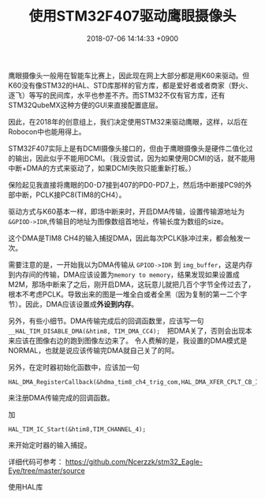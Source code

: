 ﻿---
layout: post
title: 使用STM32F407驱动鹰眼摄像头
date: 2018-07-06 14:14:33 +0900
categories: 未分类
---
鹰眼摄像头一般用在智能车比赛上，因此现在网上大部分都是用K60来驱动。但K60没有像STM32的HAL、STD库那样的官方库，都是爱好者或者商家（野火、逐飞）等写的民间库，水平也参差不齐。而STM32不仅有官方库，还有STM32QubeMX这种方便的GUI来直接配置底层。

因此，在2018年的创意组上，我们决定使用STM32来驱动鹰眼，这样，以后在Robocon中也能用得上。

STM32F407实际上是有DCMI摄像头接口的，但由于鹰眼摄像头是硬件二值化过的输出，因此似乎不能用DCMI。（我没尝试，因为如果使用DCMI的话，就不能用中断+DMA的方式来驱动了，如果DCMI失败只能重新打板。）

保险起见我直接将鹰眼的D0-D7接到407的PD0-PD7上，然后场中断接PC9的外部中断，PCLK接PC8(TIM8的CH4）。

驱动方式与K60基本一样，即场中断来时，开启DMA传输，设置传输源地址为``&GPIOD->IDR``,传输目的地址为图像数组首地址，传输长度为数组的size。

这个DMA是TIM8 CH4的输入捕捉DMA，因此每次PCLK脉冲过来，都会触发一次。

需要注意的是，一开始我以为DMA传输从 ``GPIOD->IDR`` 到 ``img_buffer``，这是内存到内存间的传输，DMA应该设置为``memory to memory``，结果发现如果设置成M2M，那场中断来了之后，刚开启DMA，这玩意儿就把几百个字节全传过去了，根本不考虑PCLK。导致出来的图是一堆全白或者全黑（因为复制的第一二个字节）。因此，DMA应该设置成**外设到内存**。

另外，有些小细节。DMA传输完成后的回调函数里，应该写一句
``__HAL_TIM_DISABLE_DMA(&htim8, TIM_DMA_CC4);  ``把DMA关了，否则会出现本来应该在图像右边的跑到图像左边来了。
令人费解的是，我设置的DMA模式是NORMAL，也就是说应该传输完DMA就自己关了的阿。

另外，在定时器初始化函数中，应该加一句
```
HAL_DMA_RegisterCallback(&hdma_tim8_ch4_trig_com,HAL_DMA_XFER_CPLT_CB_ID,IMG_OK_Callback);
```
来注册DMA传输完成的回调函数。

加
```
HAL_TIM_IC_Start(&htim8,TIM_CHANNEL_4);
```
来开始定时器的输入捕捉。

详细代码可参考：
https://github.com/Ncerzzk/stm32_Eagle-Eye/tree/master/source

使用HAL库







